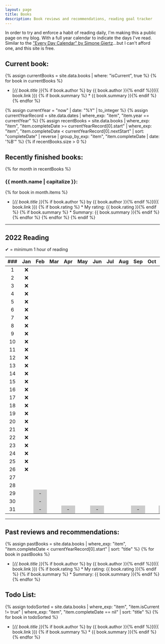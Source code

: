 ```yaml
---
layout: page
title: Books
description: Book reviews and recommendations, reading goal tracker
---
```


<style>
    li {
        margin-bottom: 5px;
    }

    /* non-existent days - MonthNum+1 */
    /* feb */
    table tbody tr:nth-child(29) td:nth-child(3), /* jekyll code to make conditional if leap year? lol */
    table tbody tr:nth-child(30) td:nth-child(3),
    table tbody tr:nth-child(31) td:nth-child(3),
    /* apr */
    table tbody tr:nth-child(31) td:nth-child(5),
    /* jun */
    table tbody tr:nth-child(31) td:nth-child(7),
    /* aug */
    table tbody tr:nth-child(31) td:nth-child(10),
    /* nov */
    table tbody tr:nth-child(31) td:nth-child(12) {
        background-color: #cccccc;
    }
</style>

In order to try and enforce a habit of reading daily, I'm making this a public page on my blog. With a full year calendar to indicate the days I've read. Similar to the ["Every Day Calendar" by Simone Giertz](https://www.simonegiertz.com/every-day-calendar)...but I can't afford one, and this site is free.

## Current book:
{% assign currentBooks = site.data.books | where: "isCurrent", true %}
{% for book in currentBooks %}
* [*{{ book.title }}*{% if book.author %} by {{ book.author }}{% endif %}]({{ book.link }})
{% if book.summary %}  * {{ book.summary }}{% endif %}
{% endfor %}

<!--
    What a mess...Jekyll does not handle dates very well. So I had to come up with this hack.
    I created a .yml file with just start and "nextStart" dates. For some reason, Jekyll does
    not have a way to convert a string to a date type, only the other way around. So I got around
    that using the .yml data file.

    Then I look up the date record corresponding to the current year and use those for filtering.
-->
{% assign currentYear = "now" | date: "%Y" | to_integer %}
{% assign currentYearRecord = site.data.dates | where_exp: "item", "item.year == currentYear" %}
{% assign recentBooks = site.data.books
        | where_exp: "item", "item.completeDate >= currentYearRecord[0].start"
        | where_exp: "item", "item.completeDate < currentYearRecord[0].nextStart"
        | sort: "completeDate" | reverse
        | group_by_exp: "item", "item.completeDate | date: '%B'"
%}
{% if recentBooks.size > 0 %}
## Recently finished books:

{% for month in recentBooks %}
### {{ month.name | capitalize }}:
{% for book in month.items %}
* [*{{ book.title }}*{% if book.author %} by {{ book.author }}{% endif %}]({{ book.link }})
{% if book.rating %}  * My rating: {{ book.rating }}{% endif %}
{% if book.summary %}  * Summary: {{ book.summary }}{% endif %}
{% endfor %}
{% endfor %}
{% endif %}

----

## 2022 Reading

✔ = minimum 1 hour of reading

| ###  | Jan  | Feb  | Mar  | Apr  | May  | Jun  | Jul  | Aug  | Sep  | Oct  | Nov  | Dec  |
| :--: | :--: | :--: | :--: | :--: | :--: | :--: | :--: | :--: | :--: | :--: | :--: | :--: |
|  1   |  ❌  |      |      |      |      |      |      |      |      |      |      |      |
|  2   |  ❌  |      |      |      |      |      |      |      |      |      |      |      |
|  3   |  ❌  |      |      |      |      |      |      |      |      |      |      |      |
|  4   |  ❌  |      |      |      |      |      |      |      |      |      |      |      |
|  5   |  ❌  |      |      |      |      |      |      |      |      |      |      |      |
|  6   |  ❌  |      |      |      |      |      |      |      |      |      |      |      |
|  7   |  ❌  |      |      |      |      |      |      |      |      |      |      |      |
|  8   |  ❌  |      |      |      |      |      |      |      |      |      |      |      |
|  9   |  ❌  |      |      |      |      |      |      |      |      |      |      |      |
|  10  |  ❌  |      |      |      |      |      |      |      |      |      |      |      |
|  11  |  ❌  |      |      |      |      |      |      |      |      |      |      |      |
|  12  |  ❌  |      |      |      |      |      |      |      |      |      |      |      |
|  13  |  ❌  |      |      |      |      |      |      |      |      |      |      |      |
|  14  |  ❌  |      |      |      |      |      |      |      |      |      |      |      |
|  15  |  ❌  |      |      |      |      |      |      |      |      |      |      |      |
|  16  |  ❌  |      |      |      |      |      |      |      |      |      |      |      |
|  17  |  ❌  |      |      |      |      |      |      |      |      |      |      |      |
|  18  |  ❌  |      |      |      |      |      |      |      |      |      |      |      |
|  19  |  ❌  |      |      |      |      |      |      |      |      |      |      |      |
|  20  |  ❌  |      |      |      |      |      |      |      |      |      |      |      |
|  21  |  ❌  |      |      |      |      |      |      |      |      |      |      |      |
|  22  |  ❌  |      |      |      |      |      |      |      |      |      |      |      |
|  23  |  ❌  |      |      |      |      |      |      |      |      |      |      |      |
|  24  |  ❌  |      |      |      |      |      |      |      |      |      |      |      |
|  25  |  ❌  |      |      |      |      |      |      |      |      |      |      |      |
|  26  |  ❌  |      |      |      |      |      |      |      |      |      |      |      |
|  27  |      |      |      |      |      |      |      |      |      |      |      |      |
|  28  |      |      |      |      |      |      |      |      |      |      |      |      |
|  29  |      |  -   |      |      |      |      |      |      |      |      |      |      |
|  30  |      |  -   |      |      |      |      |      |      |      |      |      |      |
|  31  |      |  -   |      |  -   |      |  -   |      |      |  -   |      |  -   |      |

----

## Past reviews and recommendations:

{% assign pastBooks = site.data.books
        | where_exp: "item", "item.completeDate < currentYearRecord[0].start"
        | sort: "title"
%}
{% for book in pastBooks %}
* [*{{ book.title }}*{% if book.author %} by {{ book.author }}{% endif %}]({{ book.link }})
{% if book.rating %}  * My rating: {{ book.rating }}{% endif %}
{% if book.summary %}  * Summary: {{ book.summary }}{% endif %}
{% endfor %}

## Todo List:

{% assign todoSorted = site.data.books
        | where_exp: "item", "item.isCurrent != true"
        | where_exp: "item", "item.completeDate == nil"
        | sort: "title"
%}
{% for book in todoSorted %}
* [*{{ book.title }}*{% if book.author %} by {{ book.author }}{% endif %}]({{ book.link }})
{% if book.summary %}  * {{ book.summary }}{% endif %}
{% endfor %}